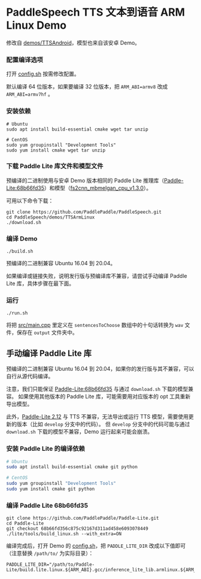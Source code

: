 # PaddleSpeech TTS 文本到语音 ARM Linux Demo

修改自 [demos/TTSAndroid](../TTSAndroid)，模型也来自该安卓 Demo。

### 配置编译选项

打开 [config.sh](config.sh) 按需修改配置。

默认编译 64 位版本，如果要编译 32 位版本，把 `ARM_ABI=armv8` 改成 `ARM_ABI=armv7hf` 。

### 安装依赖

```
# Ubuntu
sudo apt install build-essential cmake wget tar unzip

# CentOS
sudo yum groupinstall "Development Tools"
sudo yum install cmake wget tar unzip
```

### 下载 Paddle Lite 库文件和模型文件

预编译的二进制使用与安卓 Demo 版本相同的 Paddle Lite 推理库（[Paddle-Lite:68b66fd35](https://github.com/PaddlePaddle/Paddle-Lite/tree/68b66fd356c875c92167d311ad458e6093078449)）和模型（[fs2cnn_mbmelgan_cpu_v1.3.0](https://paddlespeech.bj.bcebos.com/demos/TTSAndroid/fs2cnn_mbmelgan_cpu_v1.3.0.tar.gz)）。

可用以下命令下载：

```
git clone https://github.com/PaddlePaddle/PaddleSpeech.git
cd PaddleSpeech/demos/TTSArmLinux
./download.sh
```

### 编译 Demo

```
./build.sh
```

预编译的二进制兼容 Ubuntu 16.04 到 20.04。

如果编译或链接失败，说明发行版与预编译库不兼容，请尝试手动编译 Paddle Lite 库，具体步骤在最下面。

### 运行

```
./run.sh
```

将把 [src/main.cpp](src/main.cpp) 里定义在 `sentencesToChoose` 数组中的十句话转换为 `wav` 文件，保存在 `output` 文件夹中。


## 手动编译 Paddle Lite 库

预编译的二进制兼容 Ubuntu 16.04 到 20.04，如果你的发行版与其不兼容，可以自行从源代码编译。

注意，我们只能保证 [Paddle-Lite:68b66fd35](https://github.com/PaddlePaddle/Paddle-Lite/tree/68b66fd356c875c92167d311ad458e6093078449) 与通过 `download.sh` 下载的模型兼容。
如果使用其他版本的 Paddle Lite 库，可能需要用对应版本的 opt 工具重新导出模型。

此外，[Paddle-Lite 2.12](https://github.com/PaddlePaddle/Paddle-Lite/releases/tag/v2.12) 与 TTS 不兼容，无法导出或运行 TTS 模型，需要使用更新的版本（比如 `develop` 分支中的代码）。
但 `develop` 分支中的代码可能与通过 `download.sh` 下载的模型不兼容，Demo 运行起来可能会崩溃。

### 安装 Paddle Lite 的编译依赖

```bash
# Ubuntu
sudo apt install build-essential cmake git python

# CentOS
sudo yum groupinstall "Development Tools"
sudo yum install cmake git python
```

### 编译 Paddle Lite 68b66fd35

```
git clone https://github.com/PaddlePaddle/Paddle-Lite.git
cd Paddle-Lite
git checkout 68b66fd356c875c92167d311ad458e6093078449
./lite/tools/build_linux.sh --with_extra=ON
```

编译完成后，打开 Demo 的 [config.sh](config.sh)，把 `PADDLE_LITE_DIR` 改成以下值即可（注意替换 `/path/to/` 为实际目录）：

```
PADDLE_LITE_DIR="/path/to/Paddle-Lite/build.lite.linux.${ARM_ABI}.gcc/inference_lite_lib.armlinux.${ARM_ABI}/cxx"
```
